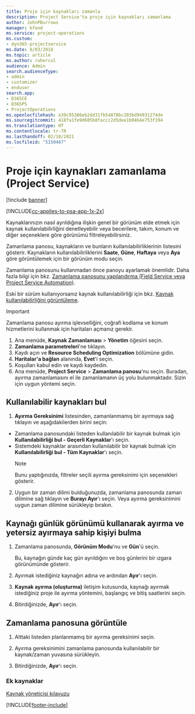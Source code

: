 ```yaml
---
title: Proje için kaynakları zamanla
description: Project Service'ta proje için kaynakları zamanlama
author: JohnPBurrows
manager: kfend
ms.service: project-operations
ms.custom:
- dyn365-projectservice
ms.date: 8/03/2018
ms.topic: article
ms.author: ruhercul
audience: Admin
search.audienceType:
- admin
- customizer
- enduser
search.app:
- D365CE
- D365PS
- ProjectOperations
ms.openlocfilehash: e39c95386eb2dd31fb54878bc203bd94931274de
ms.sourcegitcommit: 418fa1fe9d605b8faccc2d5dee1b04b4e753f194
ms.translationtype: HT
ms.contentlocale: tr-TR
ms.lasthandoff: 02/10/2021
ms.locfileid: "5150467"
---
```

# <a name="schedule-resources-for-a-project-project-service"></a>Proje için kaynakları zamanlama (Project Service)

[!include [banner](../includes/psa-now-project-operations.md)]

[!INCLUDE[cc-applies-to-psa-app-1x-2x](../includes/cc-applies-to-psa-app-1x-2x.md)]

Kaynaklarınızın nasıl ayrıldığına ilişkin genel bir görünüm elde etmek için kaynak kullanılabilirliğini denetleyebilir veya becerilere, takım, konum ve diğer seçeneklere göre görünümü filtreleyebilirsiniz.  
  
Zamanlama panosu, kaynakların ve bunların kullanılabilirliklerinin listesini gösterir. Kaynakların kullanılabilirliklerini **Saate**, **Güne**, **Haftaya** veya **Aya** göre görüntülemek için bir görünüm modu seçin.  
  
Zamanlama panosunu kullanmadan önce panoyu ayarlamak önemlidir. Daha fazla bilgi için bkz. [Zamanlama panosunu yapılandırma (Field Service veya Project Service Automation)](https://docs.microsoft.com/dynamics365/field-service/configure-schedule-board).
  
Eski bir sürüm kullanıyorsanız kaynak kullanılabilirliği için bkz. [Kaynak kullanılabilirliğini görüntüleme](../psa/view-resource-availability.md).  

> [!IMPORTANT]
>  Zamanlama panosu ayırma işlevselliğini, coğrafi kodlama ve konum hizmetlerini kullanmak için haritaları açmanız gerekir.  
> 
> 1. Ana menüde, **Kaynak Zamanlaması** > **Yönetim** öğesini seçin.  
> 2. **Zamanlama parametreleri**'ne tıklayın.  
> 3. Kaydı açın ve **Resource Scheduling Optimization** bölümüne gidin.  
> 4. **Haritalar'a bağlan** alanında, **Evet**'i seçin.  
> 5. Koşulları kabul edin ve kaydı kaydedin.  
> 6. Ana menüde, **Project Service** > **Zamanlama panosu**'nu seçin. Buradan, ayırma zamanlamasını el ile zamanlamanın üç yolu bulunmaktadır. Sizin için uygun yöntemi seçin.
  
## <a name="find-available-resources"></a>Kullanılabilir kaynakları bul

1.  **Ayırma Gereksinimi** listesinden, zamanlanmamış bir ayırmaya sağ tıklayın ve aşağıdakilerden birini seçin:  
  
- Zamanlama panosundaki listeden kullanılabilir bir kaynak bulmak için **Kullanılabilirliği bul - Geçerli Kaynaklar**'ı seçin.  
- Sistemdeki kaynaklar arasından kullanılabilir bir kaynak bulmak için **Kullanılabilirliği bul - Tüm Kaynaklar**'ı seçin.  
   > [!NOTE]
   >  Bunu yaptığınızda, filtreler seçili ayırma gereksinimi için seçenekleri gösterir.  
  
2. Uygun bir zaman dilimi bulduğunuzda, zamanlama panosunda zaman dilimine sağ tıklayın ve **Burayı Ayır**'ı seçin. Veya ayırma gereksinimini uygun zaman dilimine sürükleyip bırakın.  
  

## <a name="book-a-resource-using-the-daily-view-and-find-whos-under-booked"></a>Kaynağı günlük görünümü kullanarak ayırma ve yetersiz ayırmaya sahip kişiyi bulma
  
1.  Zamanlama panosunda, **Görünüm Modu**'nu ve **Gün**'ü seçin.  
  
    Bu, kaynağın günde kaç gün ayrıldığını ve boş günlerini bir ızgara görünümünde gösterir.  
  
2.  Ayırmak istediğiniz kaynağın adına ve ardından **Ayır**'ı seçin.  
  
3.  **Kaynak ayırma (oluşturma)** iletişim kutusunda, kaynağı ayırmak istediğiniz proje ile ayırma yöntemini, başlangıç ve bitiş saatlerini seçin.  
  
4.  Bitirdiğinizde, **Ayır**'ı seçin.  
  
## <a name="view-to-the-schedule-board"></a>Zamanlama panosuna görüntüle
  
1.  Alttaki listeden planlanmamış bir ayırma gereksinimi seçin.  
  
2.  Ayırma gereksinimini zamanlama panosunda kullanılabilir bir kaynak/zaman yuvasına sürükleyin.  
  
3.  Bitirdiğinizde, **Ayır**'ı seçin.  
  
### <a name="additional-resources"></a>Ek kaynaklar  
 [Kaynak yöneticisi kılavuzu](../psa/resource-manager-guide.md)


[!INCLUDE[footer-include](../includes/footer-banner.md)]